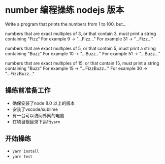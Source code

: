 # number 编程操练 nodejs 版本

Write a program that prints the numbers from 1 to 100, but...

numbers that are exact multiples of 3, 
or that contain 3, must print a string containing "Fizz"
   For example 9 -> "...Fizz..."
   For example 31 -> "...Fizz..."

numbers that are exact multiples of 5, 
or that contain 5, must print a string containing "Buzz"
   For example 10 -> "...Buzz..."
   For example 51 -> "...Buzz..."

   
numbers that are exact multiples of 15, 
or that contain 15, must print a string containing "Buzz"
   For example 15 -> "...FizzBuzz..."
   For example 30 -> "...FizzBuzz..."

## 操练前准备工作

- 确保安装了node 8.0 以上的版本
- 安装了vscode/sublime
- 有一台可以访问外网的电脑
- 在项目根目录下运行`yarn`

## 开始操练

- `yarn install`
- `yarn test`
